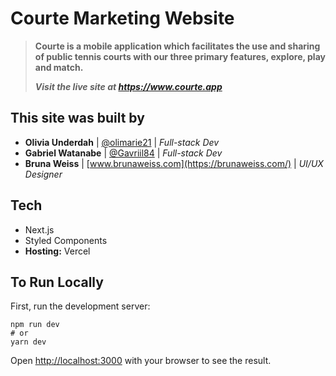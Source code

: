 # Courte Marketing Website 
> **Courte is a mobile application which facilitates the use and sharing of public tennis courts with our three primary features, explore, play and match.**
>
> ***Visit the live site at https://www.courte.app***

## This site was built by
- **Olivia Underdah** | [@olimarie21](https://github.com/olimarie21) | *Full-stack Dev*
- **Gabriel Watanabe** | [@Gavriil84](https://github.com/Gavriil84) | *Full-stack Dev*
- **Bruna Weiss** | [www.brunaweiss.com](https://brunaweiss.com/) | *UI/UX Designer*

## Tech 
- Next.js
- Styled Components
- **Hosting:** Vercel

## To Run Locally
First, run the development server:

```
npm run dev
# or
yarn dev
```

Open [http://localhost:3000](http://localhost:3000) with your browser to see the result.